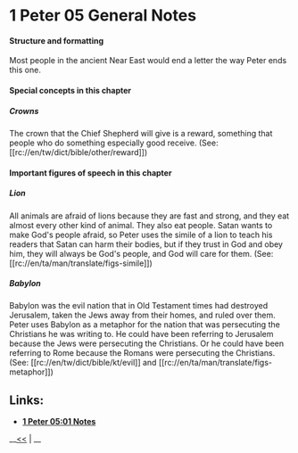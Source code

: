# 1 Peter 05 General Notes #

#### Structure and formatting ####

Most people in the ancient Near East would end a letter the way Peter ends this one.

#### Special concepts in this chapter ####

##### Crowns #####

The crown that the Chief Shepherd will give is a reward, something that people who do something especially good receive. (See: [[rc://en/tw/dict/bible/other/reward]])

#### Important figures of speech in this chapter ####

##### Lion #####

All animals are afraid of lions because they are fast and strong, and they eat almost every other kind of animal. They also eat people. Satan wants to make God's people afraid, so Peter uses the simile of a lion to teach his readers that Satan can harm their bodies, but if they trust in God and obey him, they will always be God's people, and God will care for them. (See: [[rc://en/ta/man/translate/figs-simile]])

##### Babylon #####

Babylon was the evil nation that in Old Testament times had destroyed Jerusalem, taken the Jews away from their homes, and ruled over them. Peter uses Babylon as a metaphor for the nation that was persecuting the  Christians he was writing to. He could have been referring to Jerusalem because the Jews were persecuting the Christians. Or he could have been referring to Rome because the Romans were persecuting the Christians. (See: [[rc://en/tw/dict/bible/kt/evil]] and [[rc://en/ta/man/translate/figs-metaphor]])

## Links: ##

* __[1 Peter 05:01 Notes](./01.md)__

__[<<](../04/intro.md) | __
